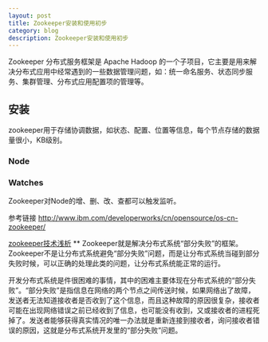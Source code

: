 ```yaml
---
layout: post
title: Zookeeper安装和使用初步
category: blog
description: Zookeeper安装和使用初步
---
```


Zookeeper 分布式服务框架是 Apache Hadoop 的一个子项目，它主要是用来解决分布式应用中经常遇到的一些数据管理问题，如：统一命名服务、状态同步服务、集群管理、分布式应用配置项的管理等。

## 安装
zookeeper用于存储协调数据，如状态、配置、位置等信息，每个节点存储的数据量很小，KB级别。

### Node


### Watches
Zookeeper对Node的增、删、改、查都可以触发监听。


参考链接
http://www.ibm.com/developerworks/cn/opensource/os-cn-zookeeper/

[zookeeper技术浅析](http://www.cnblogs.com/sharpxiajun/archive/2013/06/02/3113923.html)
    ** Zookeeper就是解决分布式系统“部分失败”的框架。Zookeeper不是让分布式系统避免“部分失败”问题，而是让分布式系统当碰到部分失败时候，可以正确的处理此类的问题，让分布式系统能正常的运行。

开发分布式系统是件很困难的事情，其中的困难主要体现在分布式系统的“部分失败”。“部分失败”是指信息在网络的两个节点之间传送时候，如果网络出了故障，发送者无法知道接收者是否收到了这个信息，而且这种故障的原因很复杂，接收者可能在出现网络错误之前已经收到了信息，也可能没有收到，又或接收者的进程死掉了。发送者能够获得真实情况的唯一办法就是重新连接到接收者，询问接收者错误的原因，这就是分布式系统开发里的“部分失败”问题。
　　
	